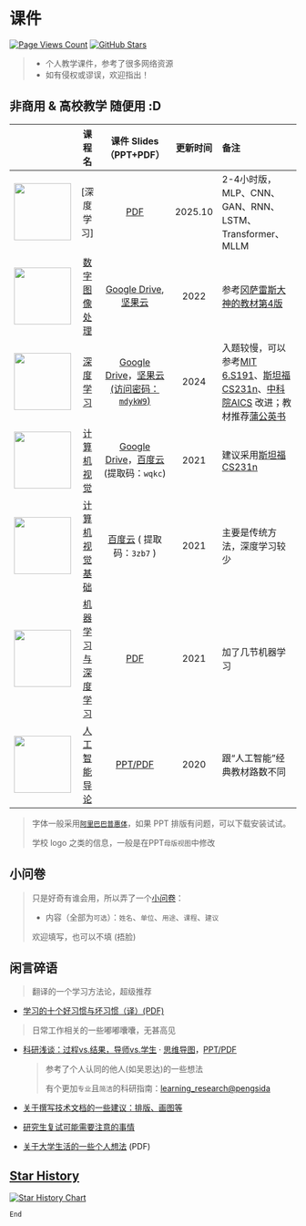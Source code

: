 # 课件

[![Page Views Count](https://badges.toozhao.com/badges/01HK9C6MQG1QK4H1JENV6VDPKG/blue.svg)](https://badges.toozhao.com/stats/01HK9C6MQG1QK4H1JENV6VDPKG "Get your own page views count badge on badges.toozhao.com")
[![GitHub Stars](https://img.shields.io/github/stars/fei-aiart/courses?style=social)](https://github.com/fei-aiart/courses)

> - 个人教学课件，参考了很多网络资源
> - 如有侵权或谬误，欢迎指出！

## 非商用 & 高校教学 随便用 :D

|      | 课程名 | 课件 Slides（PPT+PDF） | 更新时间 | 备注 |
|------:|:-----:|:-----------:|:------:|:------|
| <img title="" src="/imgs/dl.jpg" alt="" width="100">   | [深度学习] |  [PDF](https://github.com/fei-aiart/courses/blob/main/%E6%B7%B1%E5%BA%A6%E5%AD%A6%E4%B9%A0/%E6%B7%B1%E5%BA%A6%E5%AD%A6%E4%B9%A0%EF%BC%882-4%E5%B0%8F%E6%97%B6%E7%89%88%EF%BC%89_2025.10.pdf)| 2025.10 | 2-4小时版，MLP、CNN、GAN、RNN、LSTM、Transformer、MLLM  |
| <img title="" src="https://github.com/fei-aiart/courses/blob/main/imgs/dip.jpg" alt="" width="100">  | [数字图像处理](/pages/dip.md) | [Google Drive](https://drive.google.com/file/d/1kBmLd-Ik4n2GndXj-rt86rzVzGmG6qqS/view?usp=sharing), [坚果云](https://www.jianguoyun.com/p/DdvpZIgQ7dvLCxiM94QFIAA) | 2022 | 参考[冈萨雷斯大神的教材第4版](https://www.imageprocessingplace.com/index.htm) |
| <img title="" src="/imgs/dl.jpg" alt="" width="100">   | [深度学习](/pages/dl.md) |  [Google Drive](https://drive.google.com/file/d/1ApC7AewwzWdOqWsodKIcDCgJ9zfvm6pY/view?usp=share_link)，[坚果云(访问密码：`mdykW9`)](https://www.jianguoyun.com/p/DbRRtpgQ7dvLCxjrqcIFIAA)| 2024 | 入题较慢，可以参考[MIT 6.S191](http://introtodeeplearning.com/)、[斯坦福CS231n](http://cs231n.stanford.edu/)、[中科院AICS](https://novel.ict.ac.cn/aics/) 改进；教材推荐[蒲公英书](https://nndl.github.io/)  |
| <img title="" src="/imgs/cv.jpg" alt="" width="100">  | [计算机视觉](/pages/cv.md) |  [Google Drive](https://drive.google.com/file/d/1fUCv_PEQ35MjS6EeDlaj74VGeKD6sQH5/view?usp=sharing)，[百度云](https://pan.baidu.com/s/1itg1i9tG2KAdnddz_mqYAw?pwd=wqkc)(提取码：`wqkc`) | 2021 | 建议采用[斯坦福CS231n](http://cs231n.stanford.edu/) | 
| <img title="" src="/imgs/cvf.jpg" alt="" width="100">   | [计算机视觉基础](/pages/cvf.md)  | [百度云](https://pan.baidu.com/s/1aSCzfstViyukKwRmpdgtpw) ( 提取码：`3zb7` ) | 2021 | 主要是传统方法，深度学习较少 |
| <img title="" src="/imgs/mldl.jpg" alt="" width="100"> | [机器学习与深度学习](/pages/mldl.md)  | [PDF](mldl.md) | 2021 | 加了几节机器学习 |
| <img title="" src="/imgs/ai.jpg" alt="" width="100"> | [人工智能导论](/pages/i2ai.md)  | [PPT/PDF](i2ai.md) | 2020 | 跟“人工智能”经典教材路数不同 |

> 字体一般采用[`阿里巴巴普惠体`](https://www.iconfont.cn/fonts/detail?spm=a313x.fonts_index.i1.d9df05512.79fa3a81k7M8Ey&cnid=adI1E7HF7yme)，如果 PPT 排版有问题，可以下载安装试试。
>
> 学校 logo 之类的信息，一般是在PPT`母版视图`中修改

## 小问卷

> 只是好奇有谁会用，所以弄了一个[小问卷](https://www.wjx.top/vm/tKywvgq.aspx# )：
> - 内容（全部为`可选`）：`姓名`、`单位`、`用途`、`课程`、`建议`
> 
> 欢迎填写，也可以不填 (捂脸)


## 闲言碎语

> 翻译的一个学习方法论，超级推荐

- [学习的十个好习惯与坏习惯（译）(PDF)](/blogs/study_habits.pdf)

> 日常工作相关的一些嘟嘟囔囔，无甚高见

- [科研浅谈：过程vs.结果，导师vs.学生](/blogs/research.png) · [思维导图](/blogs/research.png)，[PPT/PDF](/blogs/research.pdf)
  > 参考了个人认同的他人(如吴恩达)的一些想法
  > 
  > 有个更加`专业`且`简洁`的科研指南：[learning_research@pengsida](https://github.com/pengsida/learning_research)

- [关于撰写技术文档的一些建议：排版、画图等](https://github.com/fei-aiart/TechNotes)
- [研究生复试可能需要注意的事情](/blogs/reexamination.md)
- [关于大学生活的一些个人想法](/blogs/collegelife.pdf) (PDF)


## [Star History](https://star-history.com/#fei-aiart/courses&Date) 

[![Star History Chart](https://api.star-history.com/svg?repos=fei-aiart/courses&type=Date)](https://star-history.com/#fei-aiart/courses&Date)

`End`
